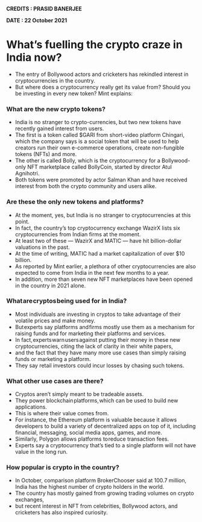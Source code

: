**CREDITS : PRASID BANERJEE**

**DATE : 22 October 2021**

# What’s fuelling the crypto craze in India now?
- The entry of Bollywood actors and cricketers has rekindled interest in cryptocurrencies in the country.
- But where does a cryptocurrency really get its value from? Should you be investing in every new token? Mint explains:

### What are the new crypto tokens?
- India is no stranger to crypto-currencies, but two new tokens have recently gained interest from users.
- The first is a token called $GARI from short-video platform Chingari, which the company says is a social token that will be used to help creators run their own e-commerce operations, create non-fungible tokens (NFTs) and more.
- The other is called Bolly, which is the cryptocurrency for a Bollywood-only NFT marketplace called BollyCoin, started by director Atul Agnihotri.
- Both tokens were promoted by actor Salman Khan and have received interest from both the crypto community and users alike.

### Are these the only new tokens and platforms?
- At the moment, yes, but India is no stranger to cryptocurrencies at this point.
- In fact, the country’s top cryptocurrency exchange WazirX lists six cryptocurrencies from Indian firms at the moment.
- At least two of these — WazirX and MATIC — have hit billion-dollar valuations in the past.
- At the time of writing, MATIC had a market capitalization of over $10 billion.
- As reported by Mint earlier, a plethora of other cryptocurrencies are also expected to come from India in the next few months to a year.
- In addition, more than seven new NFT marketplaces have been opened in the country in 2021 alone.

### What are cryptos being used for in India?
- Most individuals are investing in cryptos to take advantage of their volatile prices and make money.
- But experts say platforms and firms mostly use them as a mechanism for raising funds and for marketing their platforms and services.
- In fact, experts warn users against putting their money in these new cryptocurrencies, citing the lack of clarity in their white papers,
- and the fact that they have many more use cases than simply raising funds or marketing a platform.
- They say retail investors could incur losses by chasing such tokens.

### What other use cases are there?
- Cryptos aren’t simply meant to be tradeable assets.
- They power blockchain platforms, which can be used to build new applications.
- This is where their value comes from.
- For instance, the Ethereum platform is valuable because it allows developers to build a variety of decentralized apps on top of it, including financial, messaging, social media apps, games, and more.
- Similarly, Polygon allows platforms to reduce transaction fees.
- Experts say a cryptocurrency that’s tied to a single platform will not have value in the long run.

### How popular is crypto in the country?
- In October, comparison platform BrokerChooser said at 100.7 million, India has the highest number of crypto holders in the world.
- The country has mostly gained from growing trading volumes on crypto exchanges,
- but recent interest in NFT from celebrities, Bollywood actors, and cricketers has also inspired curiosity.
